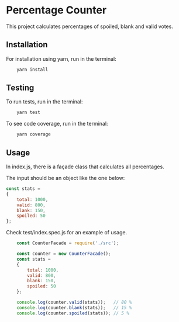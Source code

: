 # Percentage Counter

This project calculates percentages of spoiled, blank and valid votes.

## Installation

For installation using yarn, run in the terminal:

```sh
    yarn install
```

## Testing

To run tests, run in the terminal:
```sh
    yarn test
```

To see code coverage, run in the terminal:
```sh
    yarn coverage
```
## Usage

In index.js, there is a façade class that calculates all percentages.

The input should be an object like the one below:

```javascript
const stats =
{
    total: 1000,
    valid: 800,
    blank: 150,
    spoiled: 50
};
```

Check test/index.spec.js for an example of usage.

```js
    const CounterFacade = require('./src');

    const counter = new CounterFacade();
    const stats =
    {
        total: 1000,
        valid: 800,
        blank: 150,
        spoiled: 50
    };

    console.log(counter.valid(stats));   // 80 %
    console.log(counter.blank(stats));   // 15 %
    console.log(counter.spoiled(stats)); // 5 %
```